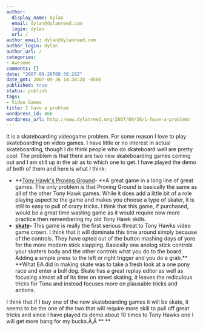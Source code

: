 ```yaml
---
author:
  display_name: Dylan
  email: dylan@dylanreed.com
  login: dylan
  url: /
author_email: dylan@dylanreed.com
author_login: dylan
author_url: /
categories:
- Awesome
comments: []
date: "2007-09-26T08:30:28Z"
date_gmt: 2007-09-26 14:30:28 -0500
published: true
status: publish
tags:
- Video Games
title: I have a problem
wordpress_id: 466
wordpress_url: http://www.dylanreed.org/2007/09/26/i-have-a-problem/
---
```


It is a skateboarding videogame problem. For some reason I love to play skateboarding on video games. I have little or no interest in actual skateboarding, though I do think people who do skateboard well are pretty cool. The problem is that there are two new skateboarding games coming out and I am still up in the air as to which one to get. I have played the demo of both of them and here is what I think:

  * **[Tony Hawk's Proving Ground][1]- **A great game in a long line of great games. The only problem is that Proving Ground is basically the same as all of the other Tony Hawk games. While it does add a little bit of a role playing aspect to the game and makes you choose a type of skater, it is still to easy to pull of crazy tricks. I think that this game, if purchased, would be a great time wasting game as it would require now more practice then remembering my old Tony Hawk skills.
  * **[skate][2]-** This game is really the first serious threat to Tony Hawks video game crown. I think that it will dominate this time around simply because of the controls. They have opted out of the button mashing days of yore for the more modern stick slapping. Basically one anolog stick controls your skaters body and the other controls what you do to the board. Adding a simple press to the left or right trigger and you do a grab.** **What EA did in making skate was to take a fresh look at a one pony race and enter a bull dog. Skate has a great replay editor as well as focusing almost all of its time on street skating, it leaves the rediculous tricks for Tonu and instead focuses more on plausable tricks and actions.
  


   [1]: http://amazon.com/gp/product/B000TEJFJO/ref=s9_flash_asin_image_8/103-4157346-8719853?pf_rd_m=ATVPDKIKX0DER&pf_rd_s=center-1&pf_rd_r=12D7Y2RFV9NYQ64Q5FBT&pf_rd_t=101&pf_rd_p=292858701&pf_rd_i=507846
   [2]: http://www.amazon.com/Electronic-Arts-Skate/dp/B000P0XA4I/ref=pd_bxgy_vg_img_b/103-4157346-8719853

  
I think that if I buy one of the new skateboarding games it will be skate, it seems to be the one of the two that will require more skill to pull off great tricks and since I have played its demo about 10 times to Tony Hawks one I will get more bang for my bucks.Ã‚Â ** **
